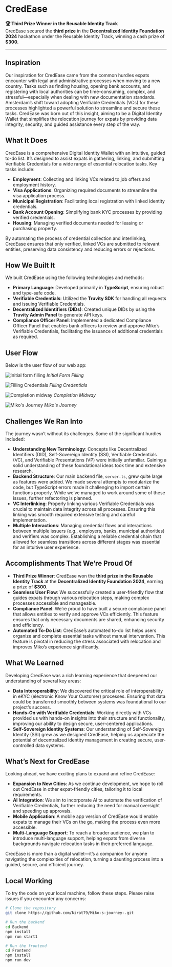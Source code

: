 # CredEase

**🏆 Third Prize Winner in the Reusable Identity Track**  
CredEase secured the **third prize** in the **Decentralized Identity Foundation 2024** hackathon under the Reusable Identity Track, winning a cash prize of **$300**.  

---

## Inspiration

Our inspiration for CredEase came from the common hurdles expats encounter with legal and administrative processes when moving to a new country. Tasks such as finding housing, opening bank accounts, and registering with local authorities can be time-consuming, complex, and stressful—especially when dealing with new documentation standards. Amsterdam’s shift toward adopting Verifiable Credentials (VCs) for these processes highlighted a powerful solution to streamline and secure these tasks. CredEase was born out of this insight, aiming to be a Digital Identity Wallet that simplifies the relocation journey for expats by providing data integrity, security, and guided assistance every step of the way.

## What It Does

CredEase is a comprehensive Digital Identity Wallet with an intuitive, guided to-do list. It’s designed to assist expats in gathering, linking, and submitting Verifiable Credentials for a wide range of essential relocation tasks. Key tasks include:

- **Employment**: Collecting and linking VCs related to job offers and employment history.
- **Visa Applications**: Organizing required documents to streamline the visa application process.
- **Municipal Registration**: Facilitating local registration with linked identity credentials.
- **Bank Account Opening**: Simplifying bank KYC processes by providing verified credentials.
- **Housing**: Managing verified documents needed for leasing or purchasing property.

By automating the process of credential collection and interlinking, CredEase ensures that only verified, linked VCs are submitted to relevant entities, preserving data consistency and reducing errors or rejections.

## How We Built It

We built CredEase using the following technologies and methods:

- **Primary Language**: Developed primarily in **TypeScript**, ensuring robust and type-safe code.
- **Verifiable Credentials**: Utilized the **Truvity SDK** for handling all requests and issuing Verifiable Credentials.
- **Decentralized Identifiers (DIDs)**: Created unique DIDs by using the **Truvity Admin Panel** to generate API keys.
- **Compliance Officer Panel**: Implemented a dedicated Compliance Officer Panel that enables bank officers to review and approve Miko’s Verifiable Credentials, facilitating the issuance of additional credentials as required.

## User Flow

Below is the user flow of our web app:

![Initial form filling](./images/1.png)
*Initial Form Filling*

![Filling Credentials](./images/2.png)
*Filling Credentials*

![Completion midway](./images/3.png)
*Completion Midway*

![Miko's Journey](./images/4.png)
*Miko's Journey*

## Challenges We Ran Into

The journey wasn’t without its challenges. Some of the significant hurdles included:

- **Understanding New Terminology**: Concepts like Decentralized Identifiers (DID), Self-Sovereign Identity (SSI), Verifiable Credentials (VC), and Verifiable Presentations (VP) were initially unfamiliar. Gaining a solid understanding of these foundational ideas took time and extensive research.
- **Backend Structure**: Our main backend file, `server.ts`, grew quite large as features were added. We made several attempts to modularize the code, but TypeScript errors made it challenging to import certain functions properly. While we’ve managed to work around some of these issues, further refactoring is planned.
- **VC Interlinking**: Properly linking various Verifiable Credentials was crucial to maintain data integrity across all processes. Ensuring this linking was smooth required extensive testing and careful implementation.
- **Multiple Interactions**: Managing credential flows and interactions between multiple issuers (e.g., employers, banks, municipal authorities) and verifiers was complex. Establishing a reliable credential chain that allowed for seamless transitions across different stages was essential for an intuitive user experience.

## Accomplishments That We’re Proud Of

- **Third Prize Winner**: CredEase won the **third prize in the Reusable Identity Track** at the **Decentralized Identity Foundation 2024**, earning a prize of **$300**.
- **Seamless User Flow**: We successfully created a user-friendly flow that guides expats through various relocation steps, making complex processes accessible and manageable.
- **Compliance Panel**: We’re proud to have built a secure compliance panel that allows entities to verify and approve VCs efficiently. This feature ensures that only necessary documents are shared, enhancing security and efficiency.
- **Automated To-Do List**: CredEase’s automated to-do list helps users organize and complete essential tasks without manual intervention. This feature is pivotal in reducing the stress associated with relocation and improves Miko’s experience significantly.

## What We Learned

Developing CredEase was a rich learning experience that deepened our understanding of several key areas:

- **Data Interoperability**: We discovered the critical role of interoperability in eKYC (electronic Know Your Customer) processes. Ensuring that data could be transferred smoothly between systems was foundational to our project’s success.
- **Hands-On with Verifiable Credentials**: Working directly with VCs provided us with hands-on insights into their structure and functionality, improving our ability to design secure, user-centered applications.
- **Self-Sovereign Identity Systems**: Our understanding of Self-Sovereign Identity (SSI) grew as we designed CredEase, helping us appreciate the potential of decentralized identity management in creating secure, user-controlled data systems.

## What’s Next for CredEase

Looking ahead, we have exciting plans to expand and refine CredEase:

- **Expansion to New Cities**: As we continue development, we hope to roll out CredEase in other expat-friendly cities, tailoring it to local requirements.
- **AI Integration**: We aim to incorporate AI to automate the verification of Verifiable Credentials, further reducing the need for manual oversight and speeding up approvals.
- **Mobile Application**: A mobile app version of CredEase would enable expats to manage their VCs on the go, making the process even more accessible.
- **Multi-Language Support**: To reach a broader audience, we plan to introduce multi-language support, helping expats from diverse backgrounds navigate relocation tasks in their preferred language.

CredEase is more than a digital wallet—it’s a companion for anyone navigating the complexities of relocation, turning a daunting process into a guided, secure, and efficient journey.

## Local Working

To try the code on your local machine, follow these steps. Please raise issues if you encounter any concerns:

```bash
# Clone the repository
git clone https://github.com/kirat79/Miko-s-journey-.git

# Run the backend
cd Backend
npm install
npm run start1

# Run the frontend
cd Frontend
npm install
npm run dev
